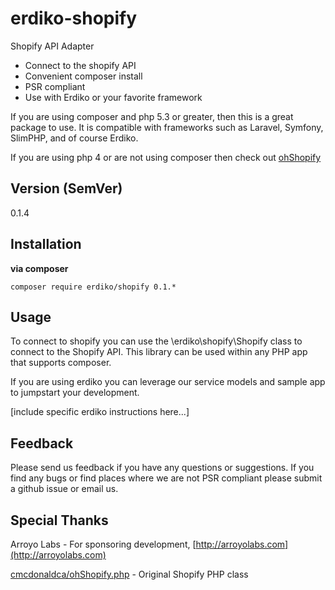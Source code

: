 erdiko-shopify
==============

Shopify API Adapter

* Connect to the shopify API
* Convenient composer install
* PSR compliant
* Use with Erdiko or your favorite framework


If you are using composer and php 5.3 or greater, then this is a great package to use.  It is compatible with frameworks such as Laravel, Symfony, SlimPHP, and of course Erdiko.

If you are using php 4 or are not using composer then check out [ohShopify](https://github.com/cmcdonaldca/ohShopify.php)

Version (SemVer)
----------------

0.1.4

Installation
------------

**via composer**

	composer require erdiko/shopify 0.1.*

Usage
-----

To connect to shopify you can use the \erdiko\shopify\Shopify class to connect to the Shopify API.  This library can be used within any PHP app that supports composer.

If you are using erdiko you can leverage our service models and sample app to jumpstart your development.

[include specific erdiko instructions here...]

Feedback
--------

Please send us feedback if you have any questions or suggestions.  If you find any bugs or find places where we are not PSR compliant please submit a github issue or email us.

Special Thanks
--------------

Arroyo Labs - For sponsoring development, [http://arroyolabs.com](http://arroyolabs.com)

[cmcdonaldca/ohShopify.php](https://github.com/cmcdonaldca/ohShopify.php) - Original Shopify PHP class 
